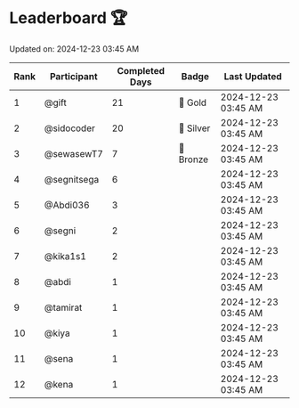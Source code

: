 # Leaderboard 🏆

Updated on: 2024-12-23 03:45 AM

| Rank | Participant       | Completed Days | Badge      | Last Updated         |
|------|-------------------|----------------|------------|----------------------|
| 1    | @gift             | 21             | 🏅 Gold     | 2024-12-23 03:45 AM |
| 2    | @sidocoder        | 20             | 🥈 Silver   | 2024-12-23 03:45 AM |
| 3    | @sewasewT7        | 7              | 🥉 Bronze   | 2024-12-23 03:45 AM |
| 4    | @segnitsega       | 6              |            | 2024-12-23 03:45 AM |
| 5    | @Abdi036          | 3              |            | 2024-12-23 03:45 AM |
| 6    | @segni            | 2              |            | 2024-12-23 03:45 AM |
| 7    | @kika1s1          | 2              |            | 2024-12-23 03:45 AM |
| 8    | @abdi             | 1              |            | 2024-12-23 03:45 AM |
| 9    | @tamirat          | 1              |            | 2024-12-23 03:45 AM |
| 10   | @kiya             | 1              |            | 2024-12-23 03:45 AM |
| 11   | @sena             | 1              |            | 2024-12-23 03:45 AM |
| 12   | @kena             | 1              |            | 2024-12-23 03:45 AM |
